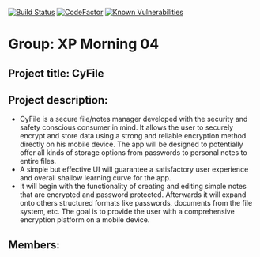[![Build Status](https://travis-ci.org/Cobrijani/CyFile.svg?branch=master)](https://travis-ci.org/Cobrijani/CyFile)
[![CodeFactor](https://www.codefactor.io/repository/github/cobrijani/cyfile/badge)](https://www.codefactor.io/repository/github/cobrijani/cyfile)
[![Known Vulnerabilities](https://snyk.io/test/github/cobrijani/cyfile/badge.svg?targetFile=CyFile-Android%2Fapp%2Fbuild.gradle)](https://snyk.io/test/github/cobrijani/cyfile?targetFile=CyFile-Android%2Fapp%2Fbuild.gradle)

# Group: XP Morning 04
## Project title: CyFile
## Project description:

- CyFile is a secure file/notes manager developed with the security and safety conscious
consumer in mind. It allows the user to securely encrypt and store data using a strong and
reliable encryption method directly on his mobile device. The app will be designed to
potentially offer all kinds of storage options from passwords to personal notes to entire files.
- A simple but effective UI will guarantee a satisfactory user experience and overall shallow
learning curve for the app.
- It will begin with the functionality of creating and editing simple notes that are encrypted
and password protected. Afterwards it will expand onto others structured formats like
passwords, documents from the file system, etc. The goal is to provide the user with a
comprehensive encryption platform on a mobile device.

## Members: 


